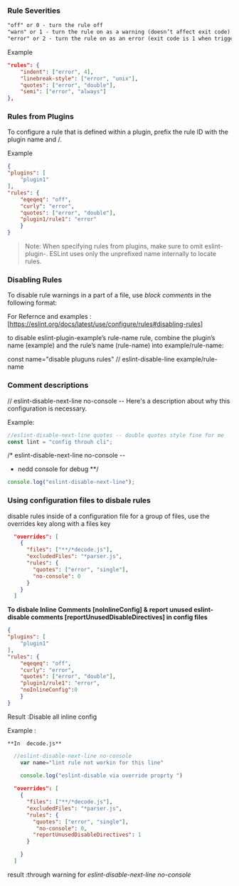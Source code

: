 ### Rule Severities

```markdown
"off" or 0 - turn the rule off 
"warn" or 1 - turn the rule on as a warning (doesn’t affect exit code)
"error" or 2 - turn the rule on as an error (exit code is 1 when triggered)
```

Example
```json
"rules": {
    "indent": ["error", 4],
    "linebreak-style": ["error", "unix"],
    "quotes": ["error", "double"],
    "semi": ["error", "always"]
},
```

### Rules from Plugins

To configure a rule that is defined within a plugin, prefix the rule ID with the plugin name and /.

Example

```json
{
"plugins": [
    "plugin1"
],
"rules": {
    "eqeqeq": "off",
    "curly": "error",
    "quotes": ["error", "double"],
    "plugin1/rule1": "error"
    }
}
```

> Note: When specifying rules from plugins, make sure to omit eslint-plugin-. ESLint uses only the unprefixed name internally to locate rules.

### Disabling Rules

To disable rule warnings in a part of a file, use *block comments* in the following format:

For Refernce and examples :[https://eslint.org/docs/latest/use/configure/rules#disabling-rules]


to disable eslint-plugin-example’s rule-name rule, combine the plugin’s name (example) and the rule’s name (rule-name) into example/rule-name:

const name="disable pluguns rules" // eslint-disable-line example/rule-name

### Comment descriptions

// eslint-disable-next-line no-console -- Here's a description about why this configuration is necessary.

Example:

```javascript
//eslint-disable-next-line quotes -- double quotes style fine for me
const lint = "config throuh cli";
```

/* eslint-disable-next-line no-console --
 * nedd console for debug
**/
```javascript
console.log("eslint-disable-next-line");
```


### Using configuration files to disbale rules

 disable rules inside of a configuration file for a group of files, use the overrides key along with a files key

```json
  "overrides": [
    {
      "files": ["**/*decode.js"],
      "excludedFiles": "*parser.js",
      "rules": {
        "quotes": ["error", "single"],
        "no-console": 0
      }
    }
  ]
```

**To disbale Inline Comments [noInlineConfig] & report unused eslint-disable comments [reportUnusedDisableDirectives] in config files**

```json
{
"plugins": [
    "plugin1"
],
"rules": {
    "eqeqeq": "off",
    "curly": "error",
    "quotes": ["error", "double"],
    "plugin1/rule1": "error",
    "noInlineConfig":0
    }
}
```

Result :Disable all inline config 

Example :

    **In  decode.js**

```javascript
  //eslint-disable-next-line no-console
    var name="lint rule not workin for this line"
    
    console.log("eslint-disable via override proprty ")
```
  
```json
  "overrides": [
    {
      "files": ["**/*decode.js"],
      "excludedFiles": "*parser.js",
      "rules": {
        "quotes": ["error", "single"],
         "no-console": 0,
        "reportUnusedDisableDirectives": 1
      }

    }
  ]
```

  result :through warning  for *eslint-disable-next-line no-console*

